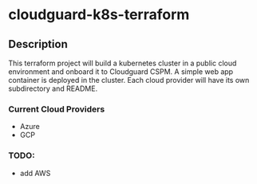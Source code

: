 # cloudguard-k8s-terraform

## Description

This terraform project will build a kubernetes cluster in a public cloud environment and onboard it to Cloudguard CSPM.  A simple web app container is deployed in the cluster. Each cloud provider will have its own subdirectory and README.

### Current Cloud Providers
- Azure
- GCP

### TODO:
- add AWS
